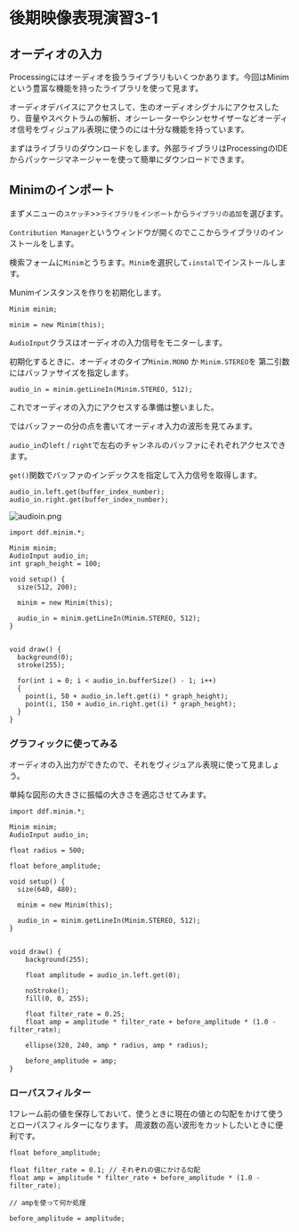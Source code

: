 # 後期映像表現演習3-1

## オーディオの入力

Processingにはオーディオを扱うライブラリもいくつかあります。今回はMinimという豊富な機能を持ったライブラリを使って見ます。

オーディオデバイスにアクセスして、生のオーディオシグナルにアクセスしたり、音量やスペクトラムの解析、オシーレーターやシンセサイザーなどオーディオ信号をヴィジュアル表現に使うのには十分な機能を持っています。

まずはライブラリのダウンロードをします。外部ライブラリはProcessingのIDEからパッケージマネージャーを使って簡単にダウンロードできます。

## Minimのインポート

まずメニューの```スケッチ```>>```ライブラリをインポート```から```ライブラリの追加```を選びます。

```Contribution Manager```というウィンドウが開くのでここからライブラリのインストールをします。

検索フォームに```Minim```とうちます。```Minim```を選択して```↓instal```でインストールします。


Munimインスタンスを作りを初期化します。

```
Minim minim;

minim = new Minim(this);
```

```AudioInput```クラスはオーディオの入力信号をモニターします。

初期化するときに、オーディオのタイプ```Minim.MONO``` か ```Minim.STEREO```を
第二引数にはバッファサイズを指定します。

```
audio_in = minim.getLineIn(Minim.STEREO, 512);
```

これでオーディオの入力にアクセスする準備は整いました。

ではバッファーの分の点を書いてオーディオ入力の波形を見てみます。

```audio_in```の```left``` / ```right```で左右のチャンネルのバッファにそれぞれアクセスできます。

```get()```関数でバッファのインデックスを指定して入力信号を取得します。


```
audio_in.left.get(buffer_index_number);
audio_in.right.get(buffer_index_number);
```

![audioin.png](図版/audioin.png)


```
import ddf.minim.*;
 
Minim minim;
AudioInput audio_in;
int graph_height = 100;
 
void setup() {
  size(512, 200);
 
  minim = new Minim(this);
 
  audio_in = minim.getLineIn(Minim.STEREO, 512);
}


void draw() {
  background(0);
  stroke(255);
 
  for(int i = 0; i < audio_in.bufferSize() - 1; i++)
  {
    point(i, 50 + audio_in.left.get(i) * graph_height);
    point(i, 150 + audio_in.right.get(i) * graph_height);
  }
}
```


### グラフィックに使ってみる


オーディオの入出力ができたので、それをヴィジュアル表現に使って見ましょう。

単純な図形の大きさに振幅の大きさを適応させてみます。


```
import ddf.minim.*;
 
Minim minim;
AudioInput audio_in;

float radius = 500;

float before_amplitude;
 
void setup() {
  size(640, 480);
 
  minim = new Minim(this);
 
  audio_in = minim.getLineIn(Minim.STEREO, 512);
}


void draw() {
    background(255);

    float amplitude = audio_in.left.get(0);

    noStroke();
    fill(0, 0, 255);

    float filter_rate = 0.25; 
    float amp = amplitude * filter_rate + before_amplitude * (1.0 - filter_rate);

    ellipse(320, 240, amp * radius, amp * radius);

    before_amplitude = amp;
}
```

### ローパスフィルター

1フレーム前の値を保存しておいて、使うときに現在の値との勾配をかけて使うとローパスフィルターになります。
周波数の高い波形をカットしたいときに便利です。

```
float before_amplitude;
```

```
float filter_rate = 0.1; // それぞれの値にかける勾配 
float amp = amplitude * filter_rate + before_amplitude * (1.0 - filter_rate);

// ampを使って何か処理

before_amplitude = amplitude;
```